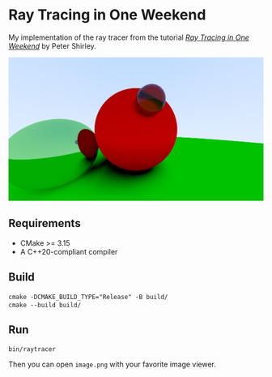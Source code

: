 # Ray Tracing in One Weekend

My implementation of the ray tracer from the tutorial [_Ray Tracing in One Weekend_](https://raytracing.github.io/books/RayTracingInOneWeekend.html) by Peter Shirley.

![current_output](./image.png)

## Requirements
- CMake >= 3.15
- A C++20-compliant compiler

## Build
```console
cmake -DCMAKE_BUILD_TYPE="Release" -B build/
cmake --build build/
```

## Run
```console
bin/raytracer
```
Then you can open `image.png` with your favorite image viewer.
